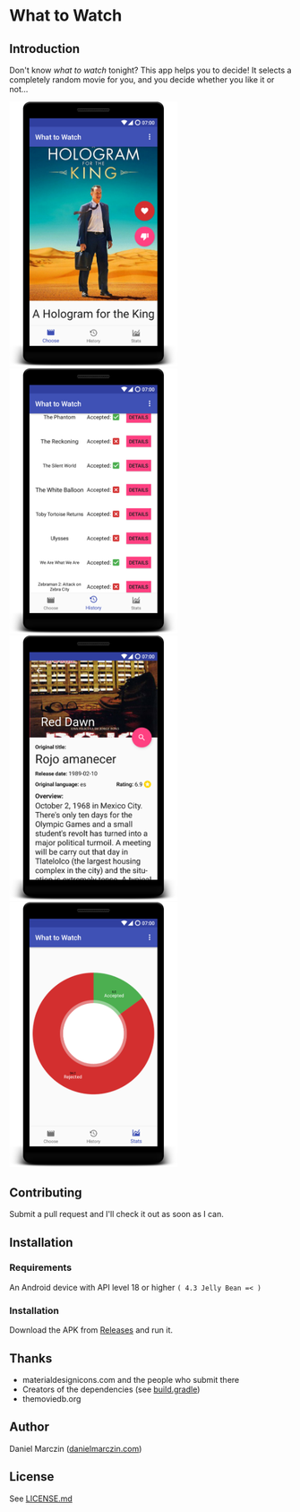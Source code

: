 # What to Watch

## Introduction
Don't know *what to watch* tonight? This app helps you to decide! It selects a completely random movie for you, and you decide whether you like it or not...

<img src="./screenshots/device-choose.png" width="300px" alt="screenshot-main"/> <img src="./screenshots/device-history.png" width="300px" alt="screenshot-history"/> <img src="./screenshots/device-detail.png" width="300px" alt="screenshot-detail"/> <img src="./screenshots/device-stats.png" width="300px" alt="screenshot-stats"/>

## Contributing
Submit a pull request and I'll check it out as soon as I can.

## Installation

### Requirements
An Android device with API level 18 or higher `( 4.3 Jelly Bean =< )`

### Installation
Download the APK from [Releases](https://github.com/dim5/What-to-Watch/releases) and run it.

## Thanks
 - materialdesignicons.com and the people who submit there
 - Creators of the dependencies (see [build.gradle](./app/build.gradle))
 - themoviedb.org

## Author
Daniel Marczin ([danielmarczin.com](https://danielmarczin.com))

## License 
See [LICENSE.md](./LICENSE.md)
